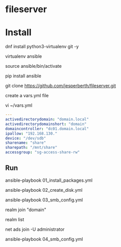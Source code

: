 # fileserver

# Install

dnf install python3-virtualenv git -y

virtualenv ansible

source ansible/bin/activate

pip install ansible

git clone https://github.com/jesperberth/fileserver.git

create a vars.yml file

vi ~/vars.yml

```yaml
---
activedirectorydomain: "domain.local"
activedirectorydomainshort: "domain"
domaincontroller: "dc01.domain.local"
ipallow: "192.168.130."
device: "/dev/sdb"
sharename: "share"
sharepath: "/mnt/share"
accessgroup: "sg-access-share-rw"
```
## Run

ansible-playbook 01_install_packages.yml

ansible-playbook 02_create_disk.yml

ansible-playbook 03_smb_config.yml

realm join "domain"

realm list

net ads join -U administrator

ansible-playbook 04_smb_config.yml